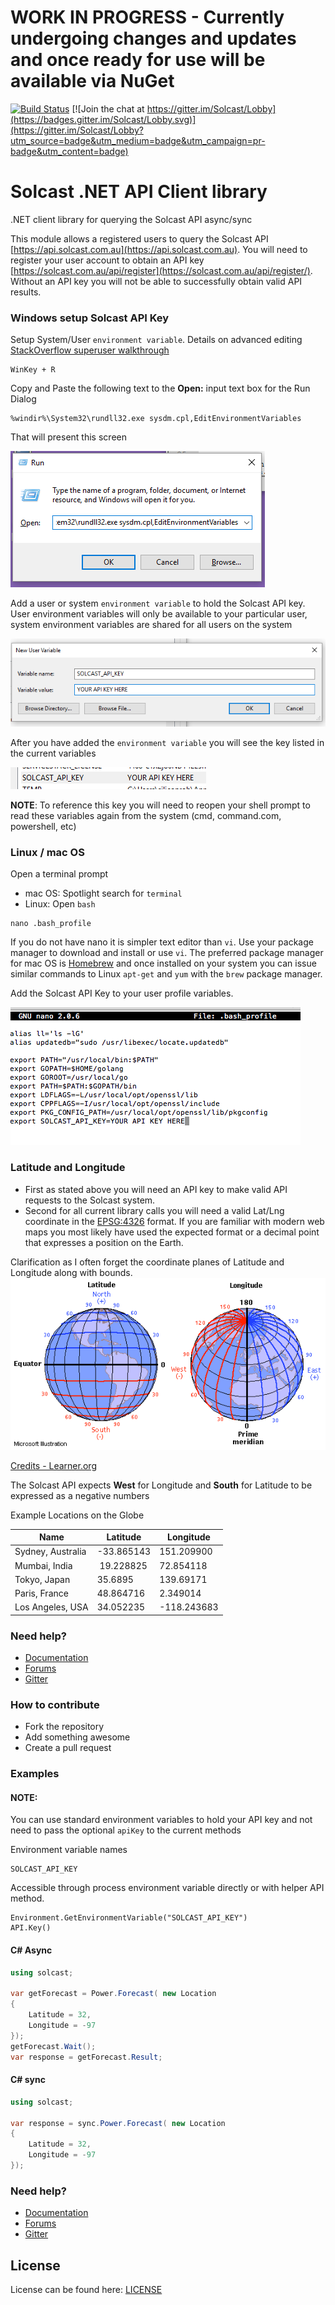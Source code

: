 # WORK IN PROGRESS - Currently undergoing changes and updates and once ready for use will be available via NuGet

[![Build Status](https://travis-ci.org/Solcast/solcast_net.svg?branch=master)](https://travis-ci.org/Solcast/solcast_net)
[![Join the chat at https://gitter.im/Solcast/Lobby](https://badges.gitter.im/Solcast/Lobby.svg)](https://gitter.im/Solcast/Lobby?utm_source=badge&utm_medium=badge&utm_campaign=pr-badge&utm_content=badge)

# Solcast .NET API Client library

.NET client library for querying the Solcast API async/sync

This module allows a registered users to query the Solcast API [https://api.solcast.com.au](https://api.solcast.com.au).  You will need to register your user account to obtain an API key [https://solcast.com.au/api/register](https://solcast.com.au/api/register/).  Without an API key you will not be able to successfully obtain valid API results.

### Windows setup Solcast API Key

Setup System/User `environment variable`.  Details on advanced editing [StackOverflow superuser walkthrough](https://superuser.com/questions/949560/how-do-i-set-system-environment-variables-in-windows-10)

```
WinKey + R
```

Copy and Paste the following text to the **Open:** input text box for the Run Dialog

```
%windir%\System32\rundll32.exe sysdm.cpl,EditEnvironmentVariables
```

That will present this screen

![Run Windows Environment Editor](/imgs/win_launch_environment_editor.png)

Add a user or system `environment variable` to hold the Solcast API key.  User environment variables will only be available to your particular user, system environment variables are shared for all users on the system

![Add Windows User Solcast API key](/imgs/win_env_user_variable.png)

After you have added the `environment variable` you will see the key listed in the current variables

![Added Windows User Solcast API key](/imgs/win_solcast_variable.png)

**NOTE**: To reference this key you will need to reopen your shell prompt to read these variables again from the system (cmd, command.com, powershell, etc)


### Linux / mac OS

Open a terminal prompt
- mac OS: Spotlight search for `terminal`
- Linux: Open `bash`

```
nano .bash_profile
```

If you do not have nano it is simpler text editor than `vi`.  Use your package manager to download and install or use `vi`.  The preferred package manager for mac OS is [Homebrew](https://brew.sh/) and once installed on your system you can issue similar commands to Linux `apt-get` and `yum` with the `brew` package manager.

Add the Solcast API Key to your user profile variables.

![Added mac OS User Solcast API key](/imgs/mac_os_environment_variable.png)

### Latitude and Longitude

- First as stated above you will need an API key to make valid API requests to the Solcast system.
- Second for all current library calls you will need a valid Lat/Lng coordinate in the [EPSG:4326](http://spatialreference.org/ref/epsg/wgs-84/) format.  If you are familiar with modern web maps you most likely have used the expected format or a decimal point that expresses a position on the Earth.

Clarification as I often forget the coordinate planes of Latitude and Longitude along with bounds.
![Lat/Lng](/imgs/Lat_Long.gif)

[Credits - Learner.org](http://www.learner.org/jnorth/tm/LongitudeIntro.html)

The Solcast API expects **West** for Longitude and **South** for Latitude to be expressed as a negative numbers

Example Locations on the Globe

Name | Latitude | Longitude
--- | --- | ---
Sydney, Australia | -33.865143 | 151.209900
Mumbai, India |‎ 19.228825 | 72.854118
Tokyo, Japan | 35.6895 | 139.69171
Paris, France | 48.864716 | 2.349014
Los Angeles, USA | 34.052235 | -118.243683

### Need help?
* [Documentation](https://solcast.com.au/api/docs/)
* [Forums](https://forums.solcast.com.au)
* [Gitter](https://gitter.im/Solcast/Lobby?utm_source=share-link&utm_medium=link&utm_campaign=share-link)

### How to contribute
 * Fork the repository
 * Add something awesome
 * Create a pull request

### Examples

#### NOTE: 
You can use standard environment variables to hold your API key and not need to pass the optional `apiKey` to the current methods

Environment variable names
```
SOLCAST_API_KEY
```

Accessible through process environment variable directly or with helper API method.
```
Environment.GetEnvironmentVariable("SOLCAST_API_KEY")
API.Key()
```


#### C# Async
```csharp
using solcast;

var getForecast = Power.Forecast( new Location
{
	Latitude = 32,
	Longitude = -97
});
getForecast.Wait();
var response = getForecast.Result;
```

#### C# sync
```csharp
using solcast;

var response = sync.Power.Forecast( new Location
{
	Latitude = 32,
	Longitude = -97
});
```

### Need help?
* [Documentation](https://solcast.com.au/api/docs/)
* [Forums](https://forums.solcast.com.au)
* [Gitter]()


License
-------
License can be found here: [LICENSE](LICENSE)
